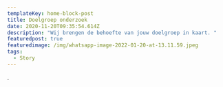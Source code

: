 ```yaml
---
templateKey: home-block-post
title: Doelgroep onderzoek
date: 2020-11-20T09:35:54.614Z
description: "Wij brengen de behoefte van jouw doelgroep in kaart. "
featuredpost: true
featuredimage: /img/whatsapp-image-2022-01-20-at-13.11.59.jpeg
tags:
  - Story
---
```

.